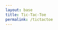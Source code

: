 ```yaml
---
layout: base
title: Tic-Tac-Toe
permalink: /tictactoe
---
```



<html lang="en">
<head>
    <meta charset="UTF-8">
    <meta name="viewport" content="width=device-width, initial-scale=1.0">
    <title>Tic Tac Toe - Enhanced</title>
    <style>
        * {
            box-sizing: border-box;
        }

        body {
            margin: 0;
            padding: 20px;
            background-color: black;
            display: flex;
            flex-direction: column;
            justify-content: center;
            align-items: center;
            min-height: 100vh;
            font-family: Arial, sans-serif;
            overflow-x: hidden;
        }

        h1 {
            color: white;
            margin-bottom: 20px;
            font-size: 2.5rem;
            text-shadow: 0 0 10px rgba(255, 255, 255, 0.5);
        }

        .setup-screen {
            color: white;
            text-align: center;
            margin-bottom: 30px;
        }

        .setup-screen input {
            margin: 10px;
            padding: 10px;
            font-size: 1rem;
            border: 2px solid white;
            border-radius: 5px;
            background: black;
            color: white;
        }

        .setup-screen input::placeholder {
            color: #ccc;
        }

        .mode-selector {
            margin: 20px 0;
        }

        .mode-selector button {
            margin: 0 10px;
            padding: 10px 20px;
            font-size: 1rem;
            border: 2px solid white;
            background: black;
            color: white;
            cursor: pointer;
            border-radius: 5px;
            transition: all 0.3s ease;
        }

        .mode-selector button:hover, .mode-selector button.selected {
            background: white;
            color: black;
        }

        .game-area {
            display: none;
        }

        .game-info {
            color: white;
            font-size: 1.5rem;
            margin-bottom: 20px;
            text-align: center;
            min-height: 40px;
        }

        .score-board {
            color: white;
            display: flex;
            justify-content: center;
            gap: 40px;
            margin-bottom: 20px;
            font-size: 1.2rem;
        }

        .score-item {
            text-align: center;
        }

        .game-container {
            position: relative;
        }

        .game-board {
            display: grid;
            grid-template-columns: repeat(3, 120px);
            grid-template-rows: repeat(3, 120px);
            gap: 10px;
            margin-bottom: 30px;
            position: relative;
        }

        .square {
            background-color: white;
            border: none;
            cursor: pointer;
            font-size: 3rem;
            font-weight: bold;
            color: black;
            display: flex;
            justify-content: center;
            align-items: center;
            transition: all 0.3s ease;
            position: relative;
            overflow: hidden;
        }

        .square:hover:not(:disabled) {
            background-color: #f0f0f0;
            transform: scale(1.05);
            box-shadow: 0 0 15px rgba(255, 255, 255, 0.5);
        }

        .square:disabled {
            cursor: not-allowed;
        }

        .square .symbol {
            animation: symbolAppear 0.5s ease-out;
            transform-origin: center;
        }

        @keyframes symbolAppear {
            0% {
                opacity: 0;
                transform: scale(0) rotate(180deg);
            }
            50% {
                transform: scale(1.2) rotate(90deg);
            }
            100% {
                opacity: 1;
                transform: scale(1) rotate(0deg);
            }
        }



        .controls {
            display: flex;
            gap: 20px;
            flex-wrap: wrap;
            justify-content: center;
        }

        .btn {
            background-color: white;
            color: black;
            border: none;
            padding: 15px 30px;
            font-size: 1.2rem;
            font-weight: bold;
            cursor: pointer;
            border-radius: 5px;
            transition: all 0.3s ease;
        }

        .btn:hover {
            background-color: #f0f0f0;
            transform: translateY(-2px);
            box-shadow: 0 4px 10px rgba(255, 255, 255, 0.3);
        }

        .winner-message {
            color: #00ff00;
            font-size: 2rem;
            font-weight: bold;
            text-shadow: 0 0 10px #00ff00;
            animation: pulse 2s infinite;
        }

        .tie-message {
            color: #ffff00;
            font-size: 2rem;
            font-weight: bold;
            text-shadow: 0 0 10px #ffff00;
        }

        @keyframes pulse {
            0%, 100% { transform: scale(1); }
            50% { transform: scale(1.1); }
        }

        /* Particle effects */
        .particle {
            position: absolute;
            width: 10px;
            height: 10px;
            border-radius: 50%;
            pointer-events: none;
            z-index: 1000;
        }

        .particle-gold {
            background: gold;
            box-shadow: 0 0 6px gold;
        }

        .particle-silver {
            background: silver;
            box-shadow: 0 0 6px silver;
        }

        @keyframes particleFall {
            0% {
                transform: translateY(-100vh) rotate(0deg);
                opacity: 1;
            }
            100% {
                transform: translateY(100vh) rotate(360deg);
                opacity: 0;
            }
        }

        .difficulty-selector {
            margin: 15px 0;
            color: white;
        }

        .difficulty-selector select {
            margin-left: 10px;
            padding: 5px;
            font-size: 1rem;
            background: black;
            color: white;
            border: 2px solid white;
            border-radius: 3px;
        }

        @media (max-width: 600px) {
            .game-board {
                grid-template-columns: repeat(3, 100px);
                grid-template-rows: repeat(3, 100px);
            }
            
            .square {
                font-size: 2.5rem;
            }
            
            h1 {
                font-size: 2rem;
            }
        }
    </style>
</head>
<body>
    <h1>Tic Tac Toe Enhanced</h1>
    
    <div class="setup-screen" id="setupScreen">
        <h2>Setup Game</h2>
        
        <div class="mode-selector">
            <button onclick="selectMode('human')" class="selected" id="humanMode">vs Human</button>
            <button onclick="selectMode('ai')" id="aiMode">vs AI</button>
        </div>
        
        <div id="humanInputs">
            <div>
                <input type="text" id="player1Name" placeholder="Player 1 Name (X)" maxlength="15">
                <input type="text" id="player2Name" placeholder="Player 2 Name (O)" maxlength="15">
            </div>
        </div>
        
        <div id="aiInputs" style="display: none;">
            <div>
                <input type="text" id="humanPlayerName" placeholder="Your Name" maxlength="15">
                <div class="difficulty-selector">
                    <label>AI Difficulty:</label>
                    <select id="aiDifficulty">
                        <option value="easy">Easy</option>
                        <option value="medium">Medium</option>
                        <option value="hard">Hard</option>
                    </select>
                </div>
            </div>
        </div>
        
        <div style="margin-top: 20px;">
            <button class="btn" onclick="startGame()">Start Game</button>
        </div>
    </div>
    
    <div class="game-area" id="gameArea">
        <div class="score-board">
            <div class="score-item">
                <div id="player1Score">Player 1: 0</div>
            </div>
            <div class="score-item">
                <div id="player2Score">Player 2: 0</div>
            </div>
        </div>
        
        <div class="game-info" id="gameInfo">
            Player X's Turn
        </div>
        
        <div class="game-container">
            <div class="game-board" id="gameBoard">
                <button class="square" data-index="0" onclick="makeMove(0)"></button>
                <button class="square" data-index="1" onclick="makeMove(1)"></button>
                <button class="square" data-index="2" onclick="makeMove(2)"></button>
                <button class="square" data-index="3" onclick="makeMove(3)"></button>
                <button class="square" data-index="4" onclick="makeMove(4)"></button>
                <button class="square" data-index="5" onclick="makeMove(5)"></button>
                <button class="square" data-index="6" onclick="makeMove(6)"></button>
                <button class="square" data-index="7" onclick="makeMove(7)"></button>
                <button class="square" data-index="8" onclick="makeMove(8)"></button>
            </div>
        </div>
        
        <div class="controls">
            <button class="btn" onclick="resetGame()">New Game</button>
            <button class="btn" onclick="backToSetup()">Change Settings</button>
        </div>
    </div>

    <script>
        let currentPlayer = 'X';
        let gameBoard = ['', '', '', '', '', '', '', '', ''];
        let gameActive = true;
        let gameMode = 'human';
        let player1Name = 'Player 1';
        let player2Name = 'Player 2';
        let isAIGame = false;
        let aiDifficulty = 'medium';
        
        // Score tracking
        let scores = {
            player1: 0,
            player2: 0
        };

        const winningConditions = [
            [0, 1, 2], [3, 4, 5], [6, 7, 8], // Rows
            [0, 3, 6], [1, 4, 7], [2, 5, 8], // Columns
            [0, 4, 8], [2, 4, 6]             // Diagonals
        ];



        function selectMode(mode) {
            gameMode = mode;
            document.querySelectorAll('.mode-selector button').forEach(btn => btn.classList.remove('selected'));
            
            if (mode === 'human') {
                document.getElementById('humanMode').classList.add('selected');
                document.getElementById('humanInputs').style.display = 'block';
                document.getElementById('aiInputs').style.display = 'none';
            } else {
                document.getElementById('aiMode').classList.add('selected');
                document.getElementById('humanInputs').style.display = 'none';
                document.getElementById('aiInputs').style.display = 'block';
            }
        }

        function startGame() {
            if (gameMode === 'human') {
                player1Name = document.getElementById('player1Name').value || 'Player 1';
                player2Name = document.getElementById('player2Name').value || 'Player 2';
                isAIGame = false;
            } else {
                player1Name = document.getElementById('humanPlayerName').value || 'You';
                player2Name = 'AI';
                aiDifficulty = document.getElementById('aiDifficulty').value;
                isAIGame = true;
            }
            
            document.getElementById('setupScreen').style.display = 'none';
            document.getElementById('gameArea').style.display = 'block';
            
            updateScoreDisplay();
            resetGameBoard();
        }

        function backToSetup() {
            document.getElementById('setupScreen').style.display = 'block';
            document.getElementById('gameArea').style.display = 'none';
            scores = { player1: 0, player2: 0 };
        }

        function updateScoreDisplay() {
            document.getElementById('player1Score').textContent = `${player1Name}: ${scores.player1}`;
            document.getElementById('player2Score').textContent = `${player2Name}: ${scores.player2}`;
        }

        function makeMove(index) {
            if (gameBoard[index] !== '' || !gameActive) {
                return;
            }

            // Make the move with animation
            gameBoard[index] = currentPlayer;
            const square = document.querySelector(`[data-index="${index}"]`);
            const symbol = document.createElement('span');
            symbol.className = 'symbol';
            symbol.textContent = currentPlayer;
            square.appendChild(symbol);
            square.disabled = true;

            // Check for win
            const winCondition = checkWinner();
            if (winCondition) {
                const winner = currentPlayer === 'X' ? player1Name : player2Name;
                document.getElementById('gameInfo').innerHTML = `<div class="winner-message">${winner} Wins! 🎉</div>`;
                
                // Update scores
                if (currentPlayer === 'X') {
                    scores.player1++;
                } else {
                    scores.player2++;
                }
                updateScoreDisplay();
                
            
                createParticleEffect();
                disableAllSquares();
                gameActive = false;
                return;
            }

            // Check for tie
            if (gameBoard.every(square => square !== '')) {
                document.getElementById('gameInfo').innerHTML = `<div class="tie-message">It's a Tie! 🤝</div>`;
                gameActive = false;
                return;
            }

            // Switch player
            currentPlayer = currentPlayer === 'X' ? 'O' : 'X';
            const nextPlayerName = currentPlayer === 'X' ? player1Name : player2Name;
            document.getElementById('gameInfo').textContent = `${nextPlayerName}'s Turn`;

            // AI move if it's AI's turn
            if (isAIGame && currentPlayer === 'O' && gameActive) {
                setTimeout(() => makeAIMove(), 500);
            }
        }

        function checkWinner() {
            for (let condition of winningConditions) {
                if (condition.every(index => gameBoard[index] === currentPlayer)) {
                    return condition;
                }
            }
            return null;
        }



        function createParticleEffect() {
            for (let i = 0; i < 50; i++) {
                setTimeout(() => {
                    const particle = document.createElement('div');
                    particle.className = `particle ${Math.random() > 0.5 ? 'particle-gold' : 'particle-silver'}`;
                    
                    particle.style.left = Math.random() * window.innerWidth + 'px';
                    particle.style.animation = `particleFall ${2 + Math.random() * 2}s linear forwards`;
                    
                    document.body.appendChild(particle);
                    
                    setTimeout(() => particle.remove(), 4000);
                }, i * 50);
            }
        }

        function makeAIMove() {
            if (!gameActive) return;
            
            let move;
            switch(aiDifficulty) {
                case 'easy':
                    move = getRandomMove();
                    break;
                case 'medium':
                    move = Math.random() > 0.3 ? getBestMove() : getRandomMove();
                    break;
                case 'hard':
                    move = getBestMove();
                    break;
            }
            
            if (move !== -1) {
                makeMove(move);
            }
        }

        function getRandomMove() {
            const availableMoves = gameBoard.map((cell, index) => cell === '' ? index : null).filter(val => val !== null);
            return availableMoves.length > 0 ? availableMoves[Math.floor(Math.random() * availableMoves.length)] : -1;
        }

        function getBestMove() {
            // Try to win
            for (let i = 0; i < 9; i++) {
                if (gameBoard[i] === '') {
                    gameBoard[i] = 'O';
                    if (checkWinner()) {
                        gameBoard[i] = '';
                        return i;
                    }
                    gameBoard[i] = '';
                }
            }
            
            // Block player from winning
            for (let i = 0; i < 9; i++) {
                if (gameBoard[i] === '') {
                    gameBoard[i] = 'X';
                    if (checkWinner()) {
                        gameBoard[i] = '';
                        return i;
                    }
                    gameBoard[i] = '';
                }
            }
            
            // Take center if available
            if (gameBoard[4] === '') return 4;
            
            // Take corners
            const corners = [0, 2, 6, 8];
            const availableCorners = corners.filter(i => gameBoard[i] === '');
            if (availableCorners.length > 0) {
                return availableCorners[Math.floor(Math.random() * availableCorners.length)];
            }
            
            // Take any available space
            return getRandomMove();
        }

        function disableAllSquares() {
            document.querySelectorAll('.square').forEach(square => {
                square.disabled = true;
            });
        }

        function resetGame() {
            resetGameBoard();
        }

        function resetGameBoard() {
            currentPlayer = 'X';
            gameBoard = ['', '', '', '', '', '', '', '', ''];
            gameActive = true;
            
            // Remove any leftover elements
            
            
            const nextPlayerName = player1Name;
            document.getElementById('gameInfo').textContent = `${nextPlayerName}'s Turn`;
            
            document.querySelectorAll('.square').forEach(square => {
                square.innerHTML = '';
                square.disabled = false;
            });
        }
    </script>
</body>
</html>